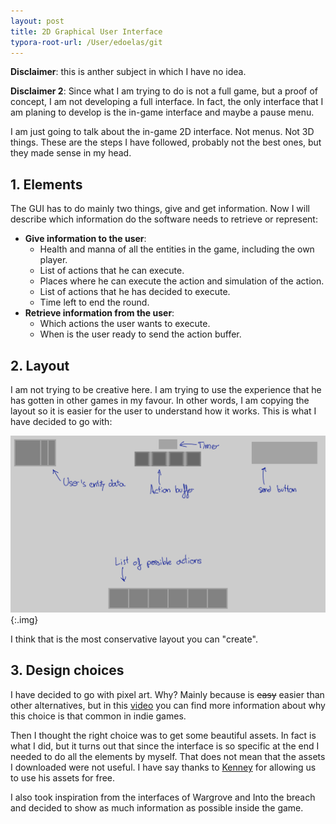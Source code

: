 ```yaml
---
layout: post
title: 2D Graphical User Interface
typora-root-url: /User/edoelas/git
---
```


**Disclaimer**: this is anther subject in which I have no idea.

**Disclaimer 2**: Since what I am trying to do is not a full game, but a proof of concept, I am not developing a full interface. In fact, the only interface that I am planing to develop is the in-game interface and maybe a pause menu.

I am just going to talk about the in-game 2D interface. Not menus. Not 3D things. These are the steps I have followed, probably not the best ones, but they made sense in my head.

## 1. Elements

The GUI has to do mainly two things, give and get information. Now I will describe which information do the  software needs to retrieve or represent:

- **Give information to the user**:
  - Health and manna of all the entities in the game, including the own player.
  - List of actions that he can execute.
  - Places where he can execute the action and simulation of the action.
  - List of actions that he has decided to execute.
  - Time left to end the round.
- **Retrieve information from the user**:
  - Which actions the user wants to execute.
  - When is the user ready to send the action buffer.



## 2. Layout

I am not trying to be creative here. I am trying to use the experience that he has gotten in other games in my favour. In other words, I am copying the layout so it is easier for the user to understand how it works. This is what I have decided to go with:

![](/tfgblog/assets/images/Guilayout.svg){:.img}

I think that is the most conservative layout you can "create".



## 3. Design choices

I have decided to go with pixel art. Why? Mainly because is ~~easy~~ easier than other alternatives, but in this [video](https://www.youtube.com/watch?v=m48xthwkpI0) you can find more information about why this choice is that common in indie games.

Then I thought the right choice was to get some beautiful assets. In fact is what I did, but it turns out that since the interface is so specific at the end I needed to do all the elements by myself. That does not mean that the assets I downloaded were not useful. I have say thanks to [Kenney](https://www.kenney.nl/) for allowing us to use his assets for free.

I also took inspiration from the interfaces of Wargrove and Into the breach and decided to show as much information as possible inside the game.

